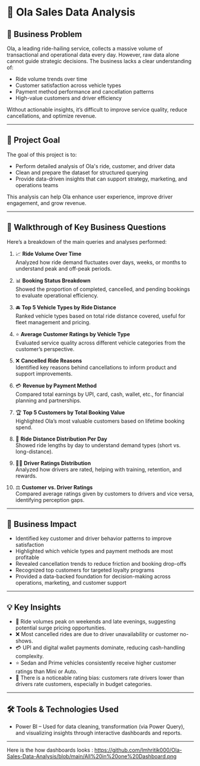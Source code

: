 # 🚗 Ola Sales Data Analysis

## 🧩 Business Problem

Ola, a leading ride-hailing service, collects a massive volume of transactional and operational data every day. However, raw data alone cannot guide strategic decisions. The business lacks a clear understanding of:

- Ride volume trends over time  
- Customer satisfaction across vehicle types  
- Payment method performance and cancellation patterns  
- High-value customers and driver efficiency

Without actionable insights, it’s difficult to improve service quality, reduce cancellations, and optimize revenue.

---

## 🎯 Project Goal

The goal of this project is to:

- Perform detailed analysis of Ola's ride, customer, and driver data
- Clean and prepare the dataset for structured querying
- Provide data-driven insights that can support strategy, marketing, and operations teams

This analysis can help Ola enhance user experience, improve driver engagement, and grow revenue.

---

## 🧭 Walkthrough of Key Business Questions

Here’s a breakdown of the main queries and analyses performed:

1. 📈 **Ride Volume Over Time**  
   Analyzed how ride demand fluctuates over days, weeks, or months to understand peak and off-peak periods.

2. 📊 **Booking Status Breakdown**  
   Showed the proportion of completed, cancelled, and pending bookings to evaluate operational efficiency.

3. 🚘 **Top 5 Vehicle Types by Ride Distance**  
   Ranked vehicle types based on total ride distance covered, useful for fleet management and pricing.

4. ⭐ **Average Customer Ratings by Vehicle Type**  
   Evaluated service quality across different vehicle categories from the customer’s perspective.

5. ❌ **Cancelled Ride Reasons**  
   Identified key reasons behind cancellations to inform product and support improvements.

6. 💳 **Revenue by Payment Method**  
   Compared total earnings by UPI, card, cash, wallet, etc., for financial planning and partnerships.

7. 🏆 **Top 5 Customers by Total Booking Value**  
   Highlighted Ola’s most valuable customers based on lifetime booking spend.

8. 📅 **Ride Distance Distribution Per Day**  
   Showed ride lengths by day to understand demand types (short vs. long-distance).

9. 👨‍✈️ **Driver Ratings Distribution**  
   Analyzed how drivers are rated, helping with training, retention, and rewards.

10. ⚖️ **Customer vs. Driver Ratings**  
   Compared average ratings given by customers to drivers and vice versa, identifying perception gaps.

---

## 💼 Business Impact

- Identified key customer and driver behavior patterns to improve satisfaction
- Highlighted which vehicle types and payment methods are most profitable
- Revealed cancellation trends to reduce friction and booking drop-offs
- Recognized top customers for targeted loyalty programs
- Provided a data-backed foundation for decision-making across operations, marketing, and customer support

---

## 💡 Key Insights

- 🚀 Ride volumes peak on weekends and late evenings, suggesting potential surge pricing opportunities.
- ❌ Most cancelled rides are due to driver unavailability or customer no-shows.
- 💳 UPI and digital wallet payments dominate, reducing cash-handling complexity.
- ⭐ Sedan and Prime vehicles consistently receive higher customer ratings than Mini or Auto.
- 👥 There is a noticeable rating bias: customers rate drivers lower than drivers rate customers, especially in budget categories.

---
## 🛠️ Tools & Technologies Used

- Power BI – Used for data cleaning, transformation (via Power Query), and
           visualizing insights through interactive dashboards and reports.


---


Here is the how dashboards looks  : https://github.com/Imhritik000/Ola-Sales-Data-Analysis/blob/main/All%20in%20one%20Dashboard.png


